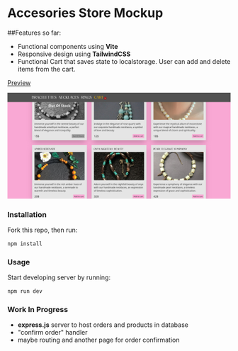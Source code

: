 # Accesories Store Mockup

##Features so far:
- Functional components using **Vite**
- Responsive design using **TailwindCSS**
- Functional Cart that saves state to localstorage. User can add and delete items from the cart.


[Preview](https://lookatthisdoode.github.io/accesories-store-vite/)

![Screenshot 1](src/assets/demo.png)

### Installation
Fork this repo, then run:

````bash
npm install
````


### Usage
Start developing server by running:

```bash
npm run dev
````

### Work In Progress
- **express.js** server to host orders and products in database
- "confirm order" handler
- maybe routing and another page for order confirmation
